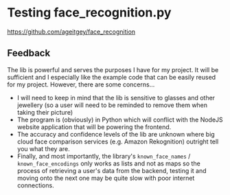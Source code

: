 # Testing face_recognition.py

https://github.com/ageitgey/face_recognition

## Feedback

The lib is powerful and serves the purposes I have for my project. It will be sufficient and I especially like the example code that can be easily reused for my project. However, there are some concerns...

- I will need to keep in mind that the lib is sensitive to glasses and other jewellery (so a user will need to be reminded to remove them when taking their picture)
- The program is (obviously) in Python which will conflict with the NodeJS website application that will be powering the frontend.
- The accuracy and confidence levels of the lib are unknown where big cloud face comparison services (e.g. Amazon Rekognition) outright tell you what they are.
- Finally, and most importantly, the library's `known_face_names` / `known_face_encodings` only works as lists and not as maps so the process of retrieving a user's data from the backend, testing it and moving onto the next one may be quite slow with poor internet connections.
